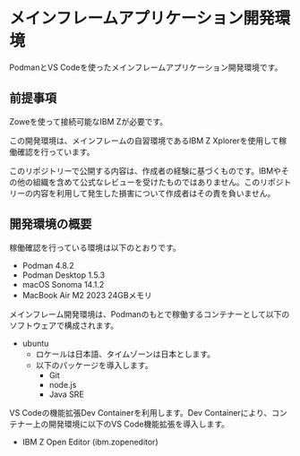 # メインフレームアプリケーション開発環境

PodmanとVS Codeを使ったメインフレームアプリケーション開発環境です。

## 前提事項

Zoweを使って接続可能なIBM Zが必要です。

この開発環境は、メインフレームの自習環境であるIBM Z Xplorerを使用して稼働確認を行っています。

このリポジトリーで公開する内容は、作成者の経験に基づくものです。IBMやその他の組織を含めて公式なレビューを受けたものではありません。このリポジトリーの内容を利用して発生した損害について作成者はその責を負いません。

## 開発環境の概要

稼働確認を行っている環境は以下のとおりです。

- Podman 4.8.2
- Podman Desktop 1.5.3
- macOS Sonoma 14.1.2
- MacBook Air M2 2023 24GBメモリ

メインフレーム開発環境は、Podmanのもとで稼働するコンテナーとして以下のソフトウェアで構成されます。

- ubuntu
  - ロケールは日本語、タイムゾーンは日本とします。
  - 以下のパッケージを導入します。
    - Git
    - node.js
    - Java SRE

VS Codeの機能拡張Dev Containerを利用します。Dev Containerにより、コンテナー上の開発環境に以下のVS Code機能拡張を導入します。

- IBM Z Open Editor (ibm.zopeneditor)
